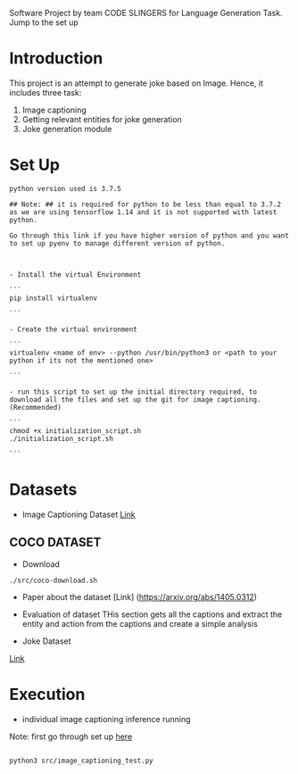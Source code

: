 Software Project by team CODE SLINGERS for Language Generation Task.
Jump to the set up


# Introduction #

This project is an attempt to generate joke based on Image. Hence, it includes three task:

1. Image captioning
2. Getting relevant entities for joke generation
3. Joke generation module



# Set Up #

    python version used is 3.7.5

    ## Note: ## it is required for python to be less than equal to 3.7.2 as we are using tensorflow 1.14 and it is not supported with latest python.

    Go through this link if you have higher version of python and you want to set up pyenv to manage different version of python.



    - Install the virtual Environment

    ```
    pip install virtualenv

    ```

    - Create the virtual environment

    ```
    virtualenv <name of env> --python /usr/bin/python3 or <path to your python if its not the mentioned one>

    ```

    - run this script to set up the initial directory required, to download all the files and set up the git for image captioning.(Recommended)

    ```
    chmod +x initialization_script.sh
    ./initialization_script.sh

    ```



# Datasets #

- Image Captioning Dataset
[Link](https://paperswithcode.com/datasets)

## COCO DATASET ##
- Download

```
./src/coco-download.sh

```


- Paper about the dataset
[Link] (https://arxiv.org/abs/1405.0312)

- Evaluation of dataset
THis section gets all the captions and extract the entity and action from the captions and create a simple analysis

- Joke Dataset

 [Link](https://www.kaggle.com/abhinavmoudgil95/short-jokes)


# Execution #

- individual image captioning inference running

Note: first go through set up [here](https://github.com/IuliiaZaitova/code_slingers/blob/master/Eval_Image_Caption.md)

```

python3 src/image_captioning_test.py

```

